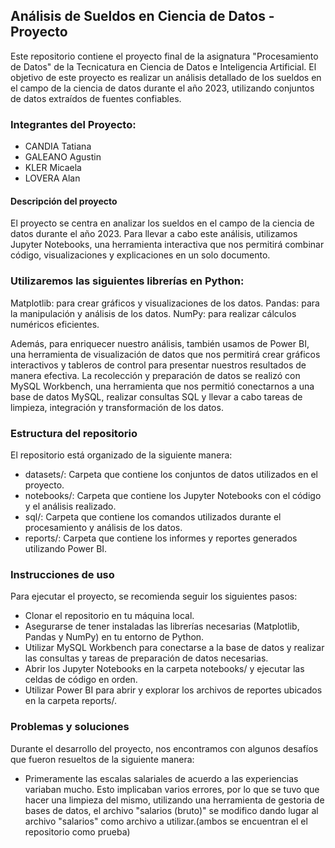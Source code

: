 ## Análisis de Sueldos en Ciencia de Datos - Proyecto

Este repositorio contiene el proyecto final de la asignatura "Procesamiento de Datos" de la Tecnicatura en Ciencia de Datos e Inteligencia Artificial. El objetivo de este proyecto es realizar un análisis detallado de los sueldos en el campo de la ciencia de datos durante el año 2023, utilizando conjuntos de datos extraídos de fuentes confiables.

### Integrantes del Proyecto:
- CANDIA Tatiana
- GALEANO Agustin
- KLER Micaela
- LOVERA Alan

#### Descripción del proyecto
El proyecto se centra en analizar los sueldos en el campo de la ciencia de datos durante el año 2023. Para llevar a cabo este análisis, utilizamos Jupyter Notebooks, una herramienta interactiva que nos permitirá combinar código, visualizaciones y explicaciones en un solo documento.

### Utilizaremos las siguientes librerías en Python:

Matplotlib: para crear gráficos y visualizaciones de los datos.
Pandas: para la manipulación y análisis de los datos.
NumPy: para realizar cálculos numéricos eficientes.

Además, para enriquecer nuestro análisis, también usamos de Power BI, una herramienta de visualización de datos que nos permitirá crear gráficos interactivos y tableros de control para presentar nuestros resultados de manera efectiva.
La recolección y preparación de datos se realizó con MySQL Workbench, una herramienta que nos permitió conectarnos a una base de datos MySQL, realizar consultas SQL y llevar a cabo tareas de limpieza, integración y transformación de los datos.

### Estructura del repositorio
El repositorio está organizado de la siguiente manera:

- datasets/: Carpeta que contiene los conjuntos de datos utilizados en el proyecto.
- notebooks/: Carpeta que contiene los Jupyter Notebooks con el código y el análisis realizado.
- sql/: Carpeta que contiene los comandos utilizados durante el procesamiento y análisis de los datos.
- reports/: Carpeta que contiene los informes y reportes generados utilizando Power BI.

### Instrucciones de uso
Para ejecutar el proyecto, se recomienda seguir los siguientes pasos:
- Clonar el repositorio en tu máquina local.
- Asegurarse de tener instaladas las librerías necesarias (Matplotlib, Pandas y NumPy) en tu entorno de Python.
- Utilizar MySQL Workbench para conectarse a la base de datos y realizar las consultas y tareas de preparación de datos necesarias.
- Abrir los Jupyter Notebooks en la carpeta notebooks/ y ejecutar las celdas de código en orden.
- Utilizar Power BI para abrir y explorar los archivos de reportes ubicados en la carpeta reports/.

### Problemas y soluciones
Durante el desarrollo del proyecto, nos encontramos con algunos desafíos que fueron resueltos de la siguiente manera:
- Primeramente las escalas salariales de acuerdo a las experiencias variaban mucho. Esto implicaban varios errores, por lo que se tuvo que hacer una limpieza del mismo, utilizando una herramienta de gestoria de bases de datos, el archivo "salarios (bruto)" se modifico dando lugar al archivo "salarios" como archivo a utilizar.(ambos se encuentran el el repositorio como prueba)
